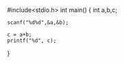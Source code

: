 #include<stdio.h>
int main()
{
    int a,b,c;

    scanf("%d%d",&a,&b);

    c = a+b;
    printf("%d", c);
}
